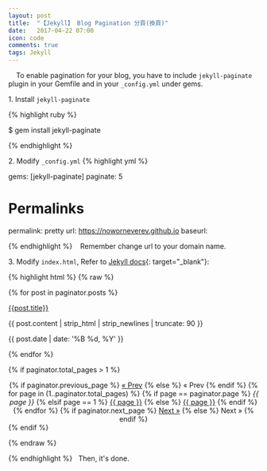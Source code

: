 ```yaml
---
layout: post
title:  "【Jekyll】 Blog Pagination 分頁(換頁)"
date:   2017-04-22 07:00
icon: code
comments: true
tags: Jekyll
---
```


&nbsp;&nbsp;&nbsp;&nbsp;To enable pagination for your blog, you have to include `jekyll-paginate` plugin in your Gemfile and in your  `_config.yml` under gems.

1\. Install ``jekyll-paginate``

{% highlight ruby %}

$ gem install jekyll-paginate

{% endhighlight %}

2\. Modify ``_config.yml``
{% highlight yml %}

gems: [jekyll-paginate]
paginate: 5
# Permalinks
permalink: pretty
url: https://noworneverev.github.io 
baseurl: 

{% endhighlight %}
&nbsp;&nbsp; Remember change url to your domain name.

3\. Modify ``index.html``, Refer to [Jekyll docs](https://jekyllrb.com/docs/pagination/){: target="_blank"}:

{% highlight html %}
{% raw %}

<!-- This loops through the paginated posts -->
{% for post in paginator.posts %}
<div class="list">
<div class="post-index">
    <div class="post-image">
        <a href="{{post.url}}">
              <i class="fa fa-{{post.icon}} fa-fw"></i>
        </a>
    </div>
    <div class="post-content">
        <p class="post-index-title"><a href="{{site.baseurl}}{{post.url}}">{{post.title}}</a></p>
        <p>
             <span class="excerpt">{{ post.content | strip_html | strip_newlines | truncate: 90 }}</span>
        </p>
        <p class="post-detail">{{ post.date | date: '%B %d, %Y' }}
             <a href="{{site.baseurl}}{{post.url}}/index.html#disqus_thread" data-disqus-identifier="{{post.url}}"></a>
        </p>
    </div>
</div>
</div>
{% endfor %}

{% if paginator.total_pages > 1 %}
<div class="pagination" style="text-align: center;">
  {% if paginator.previous_page %}
    <a href="{{ paginator.previous_page_path | prepend: site.baseurl | replace: '//', '/' }}">&laquo; Prev</a>
  {% else %}
    <span>&laquo; Prev</span>
  {% endif %}
  {% for page in (1..paginator.total_pages) %}
    {% if page == paginator.page %}
      <em>{{ page }}</em>
    {% elsif page == 1 %}
      <a href="{{ paginator.previous_page_path | prepend: site.baseurl | replace: '//', '/' }}">{{ page }}</a>
    {% else %}
      <a href="{{ site.paginate_path | prepend: site.baseurl | replace: '//', '/' | replace: ':num', page }}">{{ page }}</a>
    {% endif %}
  {% endfor %}
  {% if paginator.next_page %}
    <a href="{{ paginator.next_page_path | prepend: site.baseurl | replace: '//', '/' }}">Next &raquo;</a>
  {% else %}
    <span>Next &raquo;</span>
  {% endif %}
</div>
{% endif %}

{% endraw %}

{% endhighlight %}
&nbsp;&nbsp;Then, it's done.






